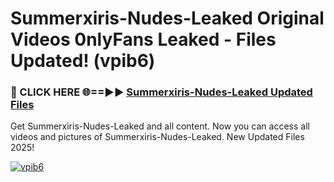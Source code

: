 # Summerxiris-Nudes-Leaked Original Videos 0nlyFans Leaked - Files Updated! (vpib6)

<h3>🔴 CLICK HERE 🌐==►► <a href="https://tinyurl.com/4mcuefdz" rel="nofollow">Summerxiris-Nudes-Leaked Updated Files</a></h3>

Get Summerxiris-Nudes-Leaked and all content. Now you can access all videos and pictures of Summerxiris-Nudes-Leaked. New Updated Files 2025!

[![vpib6](https://i.imgur.com/StAQSOY.gif)](https://tinyurl.com/4mcuefdz)
